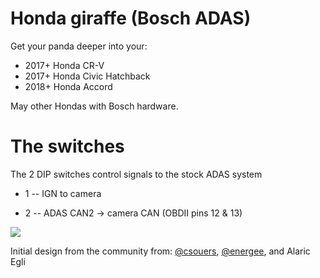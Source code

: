 Honda giraffe (Bosch ADAS)
====

Get your panda deeper into your:

- 2017+ Honda CR-V
- 2017+ Honda Civic Hatchback
- 2018+ Honda Accord

May other Hondas with Bosch hardware.

The switches
====

The 2 DIP switches control signals to the stock ADAS system

- 1 -- IGN to camera

- 2 -- ADAS CAN2 -> camera CAN (OBDII pins 12 & 13)

<img src="https://github.com/commaai/neo/blob/master/giraffe/honda/bosch/bosch_switches.png">

Initial design from the community from: [@csouers](https://github.com/csouers), [@energee](https://github.com/energee), and Alaric Egli

